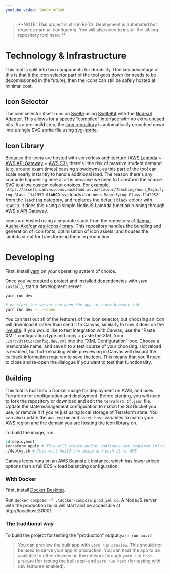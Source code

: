 ```yaml
---
youtube_video: lWnGr_oPOoU
---
```


> **NOTE: This project is still in BETA. Deployment is automated but requires manual configuring. You will also need to install the sibling repository tool here: **

<!-- # Quick Links
 - [The Noun Project](https://thenounproject.com/)
----
 -->

# Technology & Infrastructure

This tool is split into two components for durability. One key advantage of this is that if the icon selector part of the tool goes down (or needs to be decomissioned in the future), then the icons can still be safely hosted at minimal cost.

## Icon Selector

The icon selector itself runs on [Svelte](https://svelte.dev/) using [SvelteKit](https://kit.svelte.dev/) with the [NodeJS Adapter](https://github.com/sveltejs/kit/tree/master/packages/adapter-node). This allows for a speedy "compiled" interface with no extra unused bits. As a pre-build step, the [icon repository](https://github.com/Ranga-Auaha-Ako/canvas-icons/tree/master/static/icons) is automatically crunched down into a single SVG sprite file using [svg-sprite](https://www.npmjs.com/package/svg-sprite).

## Icon Library

Because the icons are hosted with serverless architecture ([AWS Lambda](https://aws.amazon.com/lambda/) + [AWS API Gateway](https://aws.amazon.com/api-gateway/) + [AWS S3](https://aws.amazon.com/s3/)), there's little risk of massive student demand (e.g. around exam times) causing slowdowns, as this part of the tool can scale nearly instantly to handle additional load. The reason there's any compute happening here at all is because we need to transform the source SVG to allow custom colour choices. For example, `https://assets.canvasicons.auckland.ac.nz/colour/Teaching/noun_Magnifying_Glass_1142952.`**`01ABCD`**`.svg` loads icon `noun_Magnifying_Glass_1142952` from the `Teaching` category, and replaces the default `black` colour with `01ABCD`. It does this using a simple NodeJS Lambda function running through AWS's API Gateway.

Icons are hosted using a separate stack from the repository at [Ranga-Auaha-Ako/canvas-icons-library](https://github.com/Ranga-Auaha-Ako/canvas-icons-library). This repository handles the bundling and generation of icon fonts, optimisation of icon assets, and houses the lambda script for transforming them in production.

# Developing

First, install [yarn](https://yarnpkg.com/) on your operating system of choice.

Once you've created a project and installed dependencies with `yarn install`), start a development server:

```bash
yarn run dev

# or start the server and open the app in a new browser tab
yarn run dev -- --open
```

You can test out all of the features of the icon selector, but choosing an icon will download it rather than send it to Canvas, similarly to how it does on the [live site](https://canvasicons.auckland.ac.nz/). If you would like to test integration with Canvas, use the "Paste XML" configuration type and copy + paste the XML from `./src/static/config.dev.xml` into the "XML Configuration" box. Choose a memorable name, and save it to a test course of your choosing. Hot reload is enabled, but hot-reloading while previewing in Canvas will discard the callback information required to save the icon. This means that you'll need to close and re-open the dialogue if you want to test that functionality.

## Building

This tool is built into a Docker image for deployment on AWS, and uses Terraform for configuration and deployment. Before starting, you will need to fork the repository or download and edit the `terraform.tf.json` file. Update the state management configuration to match the S3 Bucket you use, or remove it if you're just using local storage of Terraform state. You can also update the `aws_region` and `asset_host` variables to match your AWS region and the domain you are hosting the icon library on.

To build the image, run:

```bash
cd deployment
terraform apply # This will create and/or configure the required infrastructure on AWS. Careful! This will add to your bill.
./deploy.sh # This will build the image and push it to AWS
```

Canvas Icons runs on an AWS Beanstalk instance, which has lower priced options than a full ECS + load balancing configuration.

### With Docker

First, install [Docker Desktop](https://www.docker.com/get-started).

Run `docker compose -f .\docker-compose.prod.yml up`. A NodeJS server with the production build will start and be accessible at http://localhost:3000/.

### The traditional way

To build the project for testing the "production" output:`yarn run build`

> You can preview the built app with `yarn run preview`. This should _not_ be used to serve your app in production. You can host the app to be available to other devices on the network through `yarn run host-preview` (for testing the built app) and `yarn run host` (for testing with dev features enabled).
